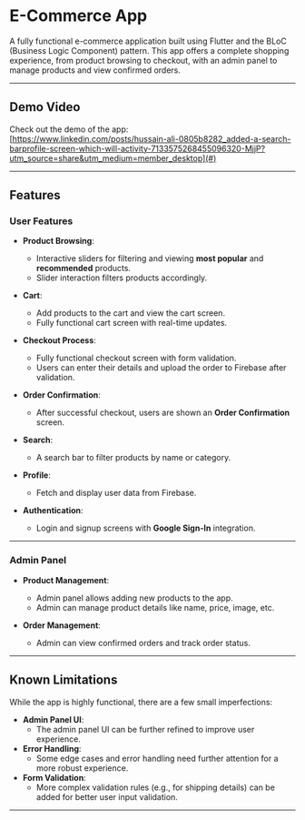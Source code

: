 # E-Commerce App  

A fully functional e-commerce application built using Flutter and the BLoC (Business Logic Component) pattern. This app offers a complete shopping experience, from product browsing to checkout, with an admin panel to manage products and view confirmed orders.

---

## Demo Video  
Check out the demo of the app:  
[https://www.linkedin.com/posts/hussain-ali-0805b8282_added-a-search-barprofile-screen-which-will-activity-7133575268455096320-MjjP?utm_source=share&utm_medium=member_desktop](#)  

---
## Features  

### **User Features**  
- **Product Browsing**:  
  - Interactive sliders for filtering and viewing **most popular** and **recommended** products.  
  - Slider interaction filters products accordingly.  

- **Cart**:  
  - Add products to the cart and view the cart screen.  
  - Fully functional cart screen with real-time updates.  

- **Checkout Process**:  
  - Fully functional checkout screen with form validation.  
  - Users can enter their details and upload the order to Firebase after validation.  

- **Order Confirmation**:  
  - After successful checkout, users are shown an **Order Confirmation** screen.  

- **Search**:  
  - A search bar to filter products by name or category.  

- **Profile**:  
  - Fetch and display user data from Firebase.  

- **Authentication**:  
  - Login and signup screens with **Google Sign-In** integration.  

---

### **Admin Panel**  
- **Product Management**:  
  - Admin panel allows adding new products to the app.  
  - Admin can manage product details like name, price, image, etc.  

- **Order Management**:  
  - Admin can view confirmed orders and track order status.  

---

## Known Limitations  

While the app is highly functional, there are a few small imperfections:  
- **Admin Panel UI**:  
  - The admin panel UI can be further refined to improve user experience.  
- **Error Handling**:  
  - Some edge cases and error handling need further attention for a more robust experience.  
- **Form Validation**:  
  - More complex validation rules (e.g., for shipping details) can be added for better user input validation.  

---


